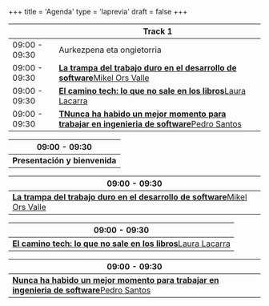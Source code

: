 +++
title = 'Agenda'
type = 'laprevia'
draft = false
+++

<div class="hidden-small table">

|               | Track 1                                                                                                                           |
| ------------- | --------------------------------------------------------------------------------------------------------------------------------- |
| 09:00 - 09:30 | Aurkezpena eta ongietorria                                                                                                        |
| 09:00 - 09:30 | [**La trampa del trabajo duro en el desarrollo de software**Mikel Ors Valle](/laprevia/speakers/mikel-ors-valle#talk)             |
| 09:00 - 09:30 | [**El camino tech: lo que no sale en los libros**Laura Lacarra](/laprevia/speakers/laura-lacarra#talk)                            |
| 09:00 - 09:30 | [**TNunca ha habido un mejor momento para trabajar en ingenieria de software**Pedro Santos](/laprevia/speakers/pedro-santos#talk) |

</div>

<div class="hidden-big table">

| 09:00 - 09:30                 |
| ----------------------------- |
| **Presentación y bienvenida** |

| 09:00 - 09:30                                                                                                         |
| --------------------------------------------------------------------------------------------------------------------- |
| [**La trampa del trabajo duro en el desarrollo de software**Mikel Ors Valle](/laprevia/speakers/mikel-ors-valle#talk) |

| 09:00 - 09:30                                                                                          |
| ------------------------------------------------------------------------------------------------------ |
| [**El camino tech: lo que no sale en los libros**Laura Lacarra](/laprevia/speakers/laura-lacarra#talk) |

| 09:00 - 09:30                                                                                                                    |
| -------------------------------------------------------------------------------------------------------------------------------- |
| [**Nunca ha habido un mejor momento para trabajar en ingenieria de software**Pedro Santos](/laprevia/speakers/pedro-santos#talk) |

</div>
